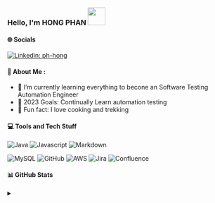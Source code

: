 ### Hello, I'm HONG PHAN <img src="https://media.giphy.com/media/j5oMK60WVe1w9YaaOa/source.gif" width="40"></h2>
<img align='right' width="200">

#### 🌐 Socials
[![Linkedin: ph-hong](https://img.shields.io/badge/HongPhan-0077B5?style=flat&logo=linkedin&logoColor=white&link=linkedin.com/in/ph-hong/)](https://www.linkedin.com/in/ph-hong/)

 #### 🍁 About Me :
- 🌱 I’m currently learning everything to becone an Software Testing Automation Engineer
- 🎯 2023 Goals: Continually Learn automation testing
- 🌟 Fun fact: I love cooking and trekking

#### 💻 Tools and Tech Stuff
![Java](https://img.shields.io/badge/Java-ED8B00?style=flat&logo=openjdk&logoColor=white)
![Javascript](https://img.shields.io/badge/JavaScript-F7DF1E?style=flat&logo=javascript&logoColor=black) 
![Markdown](https://img.shields.io/badge/markdown-%23000000.svg?style=flat&logo=markdown&logoColor=white) 

![MySQL](https://img.shields.io/badge/mysql-%2300f.svg?style=flat&logo=mysql&logoColor=white) 
![GitHub](https://img.shields.io/badge/GitHub-100000?style=flat&logo=github&logoColor=white) 
![AWS](https://img.shields.io/badge/AWS-%23FF9900.svg?style=flat&logo=amazon-aws&logoColor=white) 
![Jira](https://img.shields.io/badge/jira-%230A0FFF.svg?style=flat&logo=jira&logoColor=white) 
![Confluence](https://img.shields.io/badge/confluence-%23172BF4.svg?style=flat&logo=confluence&logoColor=white)

#### 📊 GitHub Stats
<details>
  <summary> </summary>

  <img align="left" alt="HongPhan's GitHub Stats" src="https://github-readme-stats.vercel.app/api?username=ph-hong&show_icons=true&theme=dracula" />

</details>
